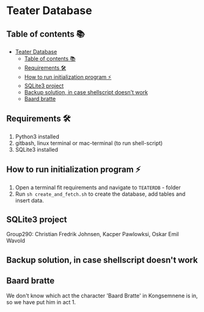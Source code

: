 # Teater Database

## Table of contents 📚

- [Teater Database](#teater-database)
  - [Table of contents 📚](#table-of-contents-)
  - [Requirements 🛠️](#requirements-️)
  - [How to run initialization program ⚡](#how-to-run-initialization-program-)
  - [SQLite3 project](#sqlite3-project)
  - [Backup solution, in case shellscript doesn't work](#backup-solution-in-case-shellscript-doesnt-work)
  - [Baard bratte](#baard-bratte)

## Requirements 🛠️

1. Python3 installed
2. gitbash, linux terminal or mac-terminal (to run shell-script)
3. SQLite3 installed

## How to run initialization program ⚡

1. Open a terminal fit requirements and navigate to `TEATERDB` - folder
2. Run `sh create_and_fetch.sh` to create the database, add tables and insert data.

## SQLite3 project

Group290: Christian Fredrik Johnsen, Kacper Pawlowksi, Oskar Emil Wavold

## Backup solution, in case shellscript doesn't work

## Baard bratte

We don't know which act the character 'Baard Bratte' in Kongsemnene is in, so we have put him in act 1.
